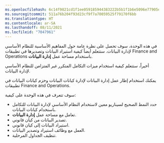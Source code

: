 ```yaml
---
ms.openlocfilehash: 6c14f9821cd1f1ee059185944383222b5b1f1b6e5096e77905eedf56bd7b4975
ms.sourcegitcommit: 511a76b204f93d23cf9f7a70059525f79170f6bb
ms.translationtype: HT
ms.contentlocale: ar-SA
ms.lasthandoff: 08/11/2021
ms.locfileid: "7047961"
---
```

في هذه الوحدة، سوف تحصل على نظرة عامة حول المفاهيم الأساسية للنظام الأساسي لإدارة البيانات. ستتعلم أيضاً كيفية استيراد البيانات وتصديرها في تطبيقات Finance and Operations باستخدام مساحة عمل **إدارة البيانات**.

أخيراً، ستتعلم كيفية استخدام ميزات التكامل المتكرر غير المتزامن للنظام الأساسي لإدارة البيانات. 

يمكنك استخدام إطار عمل إدارة البيانات لإدارة كيانات البيانات وحزم كيانات البيانات في تطبيقات Finance and Operations. 

سوف تتعرف في هذه الوحدة على كيفية:

- حدد النمط الصحيح لسيناريو معين لاستخدام النظام الأساسي لإدارة البيانات للتكامل باستخدام كيانات البيانات. 
- تعامل مع مساحة عمل **إدارة البيانات**.
- تصدير البيانات من كيان قانوني.
- استيراد البيانات إلى كيان قانوني. 
- العمل مع وظائف استيراد وتصدير البيانات.
- تنظيف الجداول المرحلية.




